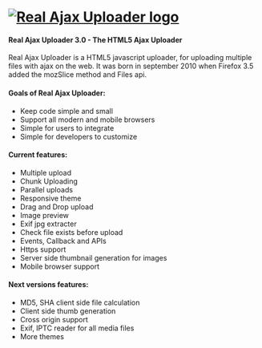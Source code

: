 <a href="http://www.albanx.com/ajaxuploader/"><img alt="Real Ajax Uploader logo" src="http://www.albanx.com/ajaxuploader/images/logo.png"></a>
==================
#### Real Ajax Uploader 3.0 - The HTML5 Ajax Uploader


Real Ajax Uploader is a HTML5 javascript uploader, for uploading multiple files with ajax on the web. It was born in september 2010 when Firefox 3.5 added the mozSlice method and Files api.

#### Goals of Real Ajax Uploader:
-   Keep code simple and small
-   Support all modern and mobile browsers
-   Simple for users to integrate
-   Simple for developers to customize

#### Current features:
-   Multiple upload
-   Chunk Uploading
-   Parallel uploads
-   Responsive theme
-   Drag and Drop upload
-   Image preview 
-   Exif jpg extracter
-   Check file exists before upload
-   Events, Callback and APIs
-   Https support
-   Server side thumbnail generation for images
-   Mobile browser support

#### Next versions features:
-   MD5, SHA client side file calculation
-   Client side thumb generation
-   Cross origin support
-   Exif, IPTC reader for all media files
-   More themes